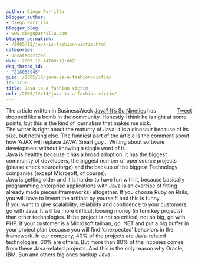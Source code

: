 ```yaml
---
author: Diego Parrilla
blogger_author:
- Diego Parrilla
blogger_blog:
- www.diegoparrilla.com
blogger_permalink:
- /2005/12/java-is-fashion-victim.html
categories:
- Uncategorized
date: 2005-12-14T09:19:00Z
dsq_thread_id:
- "218053945"
guid: /2005/12/java-is-a-fashion-victim/
id: 1238
title: Java is a fashion victim
url: /2005/12/14/java-is-a-fashion-victim/
---
```


<div style="float: right; margin-left: 10px;">
  <a href="https://twitter.com/share" class="twitter-share-button" data-via="nubeblog" data-count="vertical" data-url="/2005/12/14/java-is-a-fashion-victim/">Tweet</a>
</div>

The article written in BusinessWeek [Java? It&#8217;s So Nineties](http://www.businessweek.com/technology/content/dec2005/tc20051213_042973.htm) has dropped like a bomb in the community. Honestly I think he is right at some points, but this is the kind of journalism that makes me sick.  
The writer is right about the maturity of Java: it is a dinosaur because of its size, but nothing else. The funniest part of the article is the comment about how &#8216;AJAX will replace JAVA&#8217;. Smart guy&#8230; Writing about software development without knowing a single word of it.  
Java is healthy because it has a broad adoption, it has the biggest community of developers, the biggest number of opensource projects (please check sourceforge) and the backup of the biggest Technology companies (except Microsoft, of course).  
Java is getting older and it is harder to have fun with it, because basically programming enterprise applications with Java is an exercise of fitting already made pieces (frameworks) altogether. If you choose Ruby on Rails, you will have to invent the artifact by yourself: and this is funny.  
If you want to give scalability, reliability and confidence to your customers, go with Java. It will be more difficult loosing money (in turn key projects) than other technologies. If the project is not so critical, not so big, go with PHP. If your customer is a Microsoft taliban, go .NET and put a big buffer in your project plan because you will find &#8216;unexpected&#8217; behaviors in the framework. In our company, 40% of the projects are Java-related technologies, 60% are others. But more than 80% of the incomes comes from these Java-related projects. And this is the only reason why Oracle, IBM, Sun and others big ones backup Java.
